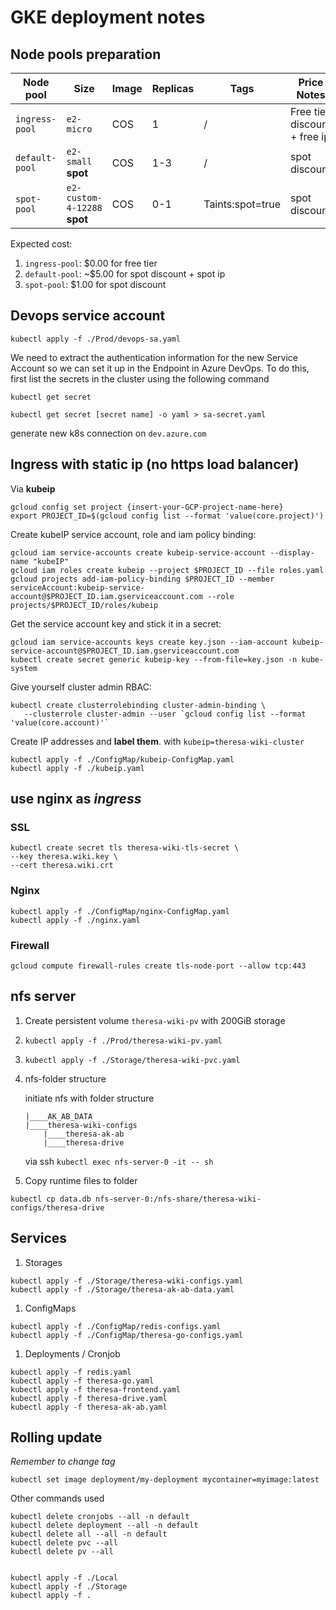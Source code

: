 # GKE deployment notes


## Node pools preparation
| Node pool | Size | Image | Replicas | Tags | Price Notes |
| --- | --- | --- | --- | --- | --- |
| `ingress-pool` | `e2-micro` | COS | 1 | / | Free tier discount + free ip |
| `default-pool` | `e2-small` **spot** | COS | 1-3 | / | spot discount |
| `spot-pool` | `e2-custom-4-12288` **spot** | COS | 0-1 | Taints:spot=true | spot discount |

Expected cost:
1. `ingress-pool`: $0.00 for free tier
1. `default-pool`: ~$5.00 for spot discount + spot ip
1. `spot-pool`: $1.00 for spot discount

## Devops service account
```
kubectl apply -f ./Prod/devops-sa.yaml
```

We need to extract the authentication information for the new Service Account so we can set it up in the Endpoint in Azure DevOps. To do this, first list the secrets in the cluster using the following command
```
kubectl get secret
```
```
kubectl get secret [secret name] -o yaml > sa-secret.yaml
```

generate new k8s connection on `dev.azure.com`

## Ingress with static ip (no https load balancer)
Via **kubeip**

```
gcloud config set project {insert-your-GCP-project-name-here}
export PROJECT_ID=$(gcloud config list --format 'value(core.project)')
```

Create kubeIP service account, role and iam policy binding:

```
gcloud iam service-accounts create kubeip-service-account --display-name "kubeIP"
gcloud iam roles create kubeip --project $PROJECT_ID --file roles.yaml
gcloud projects add-iam-policy-binding $PROJECT_ID --member serviceAccount:kubeip-service-account@$PROJECT_ID.iam.gserviceaccount.com --role projects/$PROJECT_ID/roles/kubeip
```

Get the service account key and stick it in a secret:

```
gcloud iam service-accounts keys create key.json --iam-account kubeip-service-account@$PROJECT_ID.iam.gserviceaccount.com
kubectl create secret generic kubeip-key --from-file=key.json -n kube-system
```

Give yourself cluster admin RBAC:

```
kubectl create clusterrolebinding cluster-admin-binding \
   --clusterrole cluster-admin --user `gcloud config list --format 'value(core.account)'`
```


Create IP addresses and **label them**. with `kubeip=theresa-wiki-cluster`

```
kubectl apply -f ./ConfigMap/kubeip-ConfigMap.yaml
kubectl apply -f ./kubeip.yaml
```

## use nginx as *ingress*

### SSL
```
kubectl create secret tls theresa-wiki-tls-secret \
--key theresa.wiki.key \
--cert theresa.wiki.crt
```

### Nginx
```
kubectl apply -f ./ConfigMap/nginx-ConfigMap.yaml
kubectl apply -f ./nginx.yaml
```

### Firewall
```
gcloud compute firewall-rules create tls-node-port --allow tcp:443
```

## nfs server
1. Create persistent volume `theresa-wiki-pv` with 200GiB storage
1. `kubectl apply -f ./Prod/theresa-wiki-pv.yaml`
1. `kubectl apply -f ./Storage/theresa-wiki-pvc.yaml`
1. nfs-folder structure

    initiate nfs with folder structure
    ```
    |____AK_AB_DATA
    |____theresa-wiki-configs
        |____theresa-ak-ab
        |____theresa-drive
    ```
    via ssh `kubectl exec nfs-server-0 -it -- sh`
1. Copy runtime files to folder
```
kubectl cp data.db nfs-server-0:/nfs-share/theresa-wiki-configs/theresa-drive
```

## Services
1. Storages
```
kubectl apply -f ./Storage/theresa-wiki-configs.yaml
kubectl apply -f ./Storage/theresa-ak-ab-data.yaml
```
1. ConfigMaps
```
kubectl apply -f ./ConfigMap/redis-configs.yaml
kubectl apply -f ./ConfigMap/theresa-go-configs.yaml
```
1. Deployments / Cronjob
```
kubectl apply -f redis.yaml
kubectl apply -f theresa-go.yaml
kubectl apply -f theresa-frontend.yaml
kubectl apply -f theresa-drive.yaml
kubectl apply -f theresa-ak-ab.yaml
```

## Rolling update
*Remember to change tag*
```
kubectl set image deployment/my-deployment mycontainer=myimage:latest
```


Other commands used
```
kubectl delete cronjobs --all -n default
kubectl delete deployment --all -n default
kubectl delete all --all -n default
kubectl delete pvc --all 
kubectl delete pv --all 


kubectl apply -f ./Local
kubectl apply -f ./Storage
kubectl apply -f .
```

